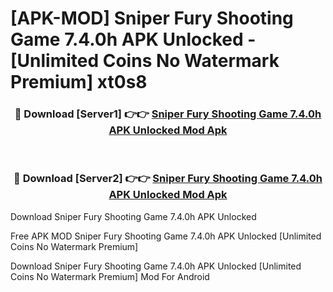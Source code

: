 # [APK-MOD] Sniper Fury  Shooting Game 7.4.0h APK Unlocked - [Unlimited Coins No Watermark Premium] xt0s8



<div align="center">
<h3>🔴 Download [Server1] 👉👉 <a href="https://momento.my/?title=Sniper_Fury__Shooting_Game_7.4.0h_APK_Unlocked">Sniper Fury  Shooting Game 7.4.0h APK Unlocked Mod Apk</a></h3><br>

<h3>🔴 Download [Server2] 👉👉 <a href="https://momento.my/?title=Sniper_Fury__Shooting_Game_7.4.0h_APK_Unlocked">Sniper Fury  Shooting Game 7.4.0h APK Unlocked Mod Apk</a></h3>
</div>



Download Sniper Fury  Shooting Game 7.4.0h APK Unlocked 

Free APK MOD Sniper Fury  Shooting Game 7.4.0h APK Unlocked [Unlimited Coins No Watermark Premium]

Download Sniper Fury  Shooting Game 7.4.0h APK Unlocked [Unlimited Coins No Watermark Premium] Mod For Android
